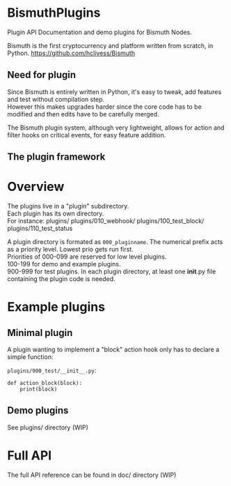 # BismuthPlugins
Plugin API Documentation and demo plugins for Bismuth Nodes.

Bismuth is the first cryptocurrency and platform written from scratch, in Python.
https://github.com/hclivess/Bismuth

## Need for plugin

Since Bismuth is entirely written in Python, it's easy to tweak, add features and test without compilation step.  
However this makes upgrades harder since the core code has to be modified and then edits have to be carefully merged.

The Bismuth plugin system, although very lightweight, allows for action and filter hooks on critical events, for easy feature addition.


## The plugin framework 

# Overview

The plugins live in a "plugin" subdirectory.  
Each plugin has its own directory.  
For instance:
plugins/
plugins/010_webhook/
plugins/100_test_block/
plugins/110_test_status

A plugin directory is formated as `000_pluginname`. The numerical prefix acts as a priority level. Lowest prio gets run first.  
Priorities of 000-099 are reserved for low level plugins.  
100-199 for demo and example plugins.  
900-999 for test plugins.
In each plugin directory, at least one __init__.py file containing the plugin code is needed.

# Example plugins

## Minimal plugin

A plugin wanting to implement a "block" action hook only has to declare a simple function:

`plugins/900_test/__init__.py`:
```
def action_block(block):
    print(block)
``` 

## Demo plugins

See plugins/ directory (WIP)

# Full API

The full API reference can be found in doc/ directory (WIP)
